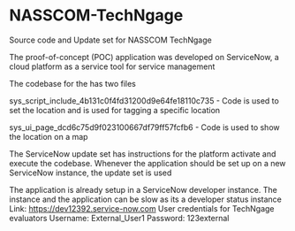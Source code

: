# NASSCOM-TechNgage
Source code and Update set for NASSCOM TechNgage

The proof-of-concept (POC) application was developed on ServiceNow, a cloud platform as a service tool for service management

The codebase for the  has two files

sys_script_include_4b131c0f4fd31200d9e64fe18110c735 - Code is used to set the location and is used for tagging a specific location

sys_ui_page_dcd6c75d9f023100667df79ff57fcfb6 - Code is used to show the location on a map

The ServiceNow update set has instructions for the platform activate and execute the codebase.
Whenever the application should be set up on a new ServiceNow instance, the update set is used

The application is already setup in a ServiceNow developer instance. The instance and the application can be slow as its a developer status instance
Link: https://dev12392.service-now.com
User credentials for TechNgage evaluators
Username: External_User1
Password: 123external


